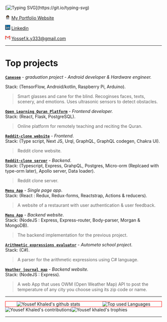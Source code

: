 [![Typing SVG](https://readme-typing-svg.herokuapp.com?font=&color=%23F70000&size=20&duration=5000&lines=Dunno+what+to+type.;But+this+thing+is+cool.;Oh%2C+I+am+a+software+engineer.)](https://git.io/typing-svg)

![](me.png) [My Portfolio Website](https://yossef-khaled.github.io/)

![](linkedin.png) [Linkedin](https://www.linkedin.com/in/youssef-khaled-906055187/)  

![](gmail.png) <Yossef.k.y333@gmail.com>

***

# **Top projects**  

**[`Canesee`](https://github.com/canesee-project)** - *graduation project - Android developer & Hardware engineer.* 

Stack: (TensorFlow, Android/kotlin, Raspberry Pi, Arduino).
> Smart glasses and cane for the blind.
> Recoginses faces, texts, scenery, and emotions.
> Uses ultrasonic sensors to detect obstacles.  

**[`Open Learning Quran Platform`](https://github.com/Open-Quran-Learning)** - *Frontend developer.*  
Stack: (React, Flask, PostgreSQL).
> Online platform for remotely teaching and reciting the Quran.  

**[`Reddit-clone website`](https://github.com/yossef-khaled/reddit-website)** - *Frontend*.  
Stack: (Type script, Next JS, Urql, GraphQL, GraphQL codegen, Chakra UI).
> Reddit clone website.  

**[`Reddit-clone server`](https://github.com/yossef-khaled/Reddit-server)** - *Backend*.  
Stack: (Typescript, Express, GrahpQL, Postgres, Micro-orm (Replcaed with type-orm later), Apollo server, Data loader).
> Reddit clone server.

**[`Menu App`](https://github.com/yossef-khaled/Menu-App)** - *Single page app*.  
Stack: (React : Redux, Redux-forms, Reactstrap, Actions & reducers).
> A website of a restaurant with user authentication & user feedback.  

**[`Menu App`](https://github.com/yossef-khaled/Menu-app-backend)** - *Backend website*.  
Stack: (NodeJS : Express, Express-router, Body-parser, Morgan & MongoDB).
> The backend implementation for the previous project.  

**[`Arithmetic expressions evaluator`](https://github.com/yossef-khaled/Arithmetic-expressions-evaluator)** - *Autometa school project.*  
Stack: (C#).
> A parser for the arithmetic expressions using C# language. 

**[`Weather journal map`](https://github.com/yossef-khaled/Weather-Journal-web)** - *Backend website.*  
Stack: (NodeJS : Express).
> A web App that uses OWM (Open Weather Map) API to post the temperature of any city you choose using its zip code or name.  

***
<div style="display:flex; justify-content:center; border:1px solid red;">
  <img alt="Yousef Khaled's github stats" style="margin-inline:auto;" src="https://github-readme-stats.vercel.app/api?username=yossef-khaled&show_icons=true&bg_color=#F56E15"/>
  <img alt="Top used Languages" style="margin-inline:auto;" src="https://github-readme-stats.vercel.app/api/top-langs/?username=yossef-khaled&layout=compact"/>
</div>
<div style="display:flex; justify-content:center; width:100%;">
  <img alt="Yousef Khaled's contributions" src="https://github-readme-streak-stats.herokuapp.com/?user=yossef-khaled&show_icons=true&bg_color=#F56E15"/>
  <img style="flex-grow: 1; width:200px;" alt="Yousef khaled's trophies" src="https://github-profile-trophy.vercel.app/?username=yossef-khaled"/>
</div>

***
